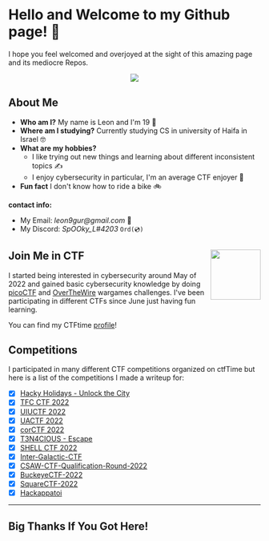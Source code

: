 # Hello and Welcome to my Github page! 👋

I hope you feel welcomed and overjoyed at the sight of this amazing page and its mediocre Repos.

<p align="center">
  <img src="https://media1.giphy.com/media/QYkX9IMHthYn0Y3pcG/giphy.gif?cid=ecf05e47czi5vgb8r6y9xqcbf7p5tj5ijjs3nlu7n3z1wqhz&rid=giphy.gif&ct=g" />
</p>


## About Me
 - **Who am I?** My name is Leon and I'm 19 🧓
 - **Where am I studying?** Currently studying CS in university of Haifa in Israel 🤓
 - **What are my hobbies?** 
   * I like trying out new things and learning about different inconsistent topics ✍
   * I enjoy cybersecurity in particular, I'm an average CTF enjoyer 🤖
 - **Fun fact** I don't know how to ride a bike 🚲

 **contact info:**
 - My Email: _leon9gur@gmail.com_ 📧
 - My Discord: _SpOOky_L#4203_  `Ord(💿)`

## Join Me in CTF <img src="https://play-lh.googleusercontent.com/uiZnC5tIBpejW942OXct4smbaHmSowdT5tLSi28Oeb2_pMLPCL-VJqdGIH6ZO3A951M=w480-h960-rw" align='right' width=100 height=100 />


I started being interested in cybersecurity around May of 2022 and gained basic cybersecurity knowledge by doing [picoCTF](https://picoctf.org/ "picoCTF.org") and  [OverTheWire](https://overthewire.org/wargames/ "OverTheWire/wargames") wargames challenges. I've been participating in different CTFs since June just having fun learning. 
 
 You can find my CTFtime [profile](https://ctftime.org/user/138721 "CTFtime.org/profile")!

## Competitions
 I participated in many different CTF competitions organized on ctfTime but here is a list of the competitions I made a writeup for:
 * [x] [Hacky Holidays - Unlock the City](https://github.com/LeonGurin/My-CTF-Writeups/tree/main/Hacky%20Holidays%20-%20Unlock%20The%20City)
 * [x] [TFC CTF 2022](https://github.com/LeonGurin/My-CTF-Writeups/tree/main/TFC%20CTF%202022) 
 * [x] [UIUCTF 2022](https://github.com/LeonGurin/My-CTF-Writeups/tree/main/UIUCTF%202022)
 * [x] [UACTF 2022](https://github.com/LeonGurin/My-CTF-Writeups/tree/main/UACTF%202022)
 * [x] [corCTF 2022](https://github.com/LeonGurin/My-CTF-Writeups/tree/main/corCTF%202022)
 * [x] [T3N4CIOUS - Escape](https://github.com/LeonGurin/My-CTF-Writeups/tree/main/T3N4CIOUS%20-%20Escape)
 * [x] [SHELL CTF 2022](https://github.com/LeonGurin/My-CTF-Writeups/tree/main/SHELL%20CTF%202022)
 * [x] [Inter-Galactic-CTF](https://github.com/LeonGurin/My-CTF-Writeups/tree/main/Inter-Galactic%20CTF)
 * [x] [CSAW-CTF-Qualification-Round-2022](https://github.com/LeonGurin/My-CTF-Writeups/tree/main/CSAW%20CTF%20Qualification%20Round%202022)
 * [x] [BuckeyeCTF-2022](https://github.com/LeonGurin/My-CTF-Writeups/tree/main/BuckeyeCTF%202022)
 * [x] [SquareCTF-2022](https://github.com/LeonGurin/My-CTF-Writeups/tree/main/SquareCTF%202022)
 * [x] [Hackappatoi](https://github.com/LeonGurin/My-CTF-Writeups/tree/main/Hackappatoi)
___
## Big Thanks If You Got Here! 

<!--
Here are some ideas to get you started:

- 🔭 I’m currently working on ...
- 🌱 I’m currently learning ...
- 👯 I’m looking to collaborate on ...
- 🤔 I’m looking for help with ...
- 💬 Ask me about ...
- 📫 How to reach me: ...
- 😄 Pronouns: ...
- ⚡ Fun fact: ...
-->
